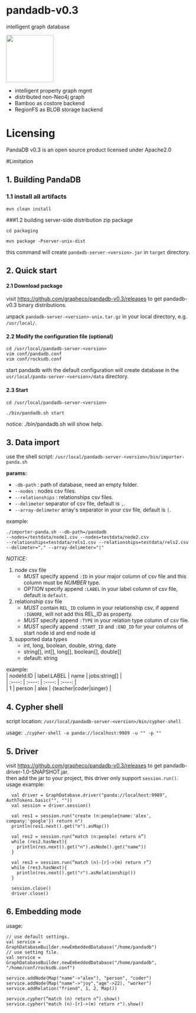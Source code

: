 # pandadb-v0.3
intelligent graph database

<img src="docs/logo.jpg" width="128">

* intelligent property graph mgmt
* distributed non-Neo4j graph
* Bamboo as costore backend
* RegionFS as BLOB storage backend

# Licensing
PandaDB v0.3 is an open source product licensed under Apache2.0

#Limitation

## 1. Building PandaDB
### 1.1 install all artifacts
```
mvn clean install
```
###1.2 building server-side distribution zip package
```
cd packaging

mvn package -Pserver-unix-dist
```
this command will create `pandadb-server-<version>.jar` in `target` directory.


## 2. Quick start
#### 2.1 Download package

visit https://github.com/grapheco/pandadb-v0.3/releases to get pandadb-v0.3 binary distributions.

unpack `pandadb-server-<version>-unix.tar.gz` in your local directory, e.g. `/usr/local/`.

#### 2.2 Modify the configuration file (optional)
```
cd /usr/local/pandadb-server-<version>
vim conf/pandadb.conf
vim conf/rocksdb.conf
```
start pandadb with the default configuration will create database in the `usr/local/panda-server-<version>/data` directory.

#### 2.3 Start
```
cd /usr/local/pandadb-server-<version>

./bin/pandadb.sh start

```
notice: ./bin/pandadb.sh will show help.

## 3. Data import
use the shell script: `/usr/local/pandadb-server-<version>/bin/importer-panda.sh`  

**params:**
* `-db-path`    : path of database, need an empty folder.
* `--nodes`     : nodes csv files.
* `--relationships`     : relationships csv files.
* `--delimeter`     separator of csv file, default is `,`.
* `--array-delimeter` array's separator in your csv file, default is `|`. 

example: 
```
./importer-panda.sh --db-path=/pandadb 
--nodes=/testdata/node1.csv --nodes=testdata/node2.csv
--relationships=testdata/rels1.csv --relationships=testdata/rels2.csv
--delimeter="," --array-delimeter="|"
```
*NOTICE:*
1. node csv file
    - *MUST* specify append `:ID` in your major column of csv file and this column must be *NUMBER* type.
    - *OPTION* specify append `:LABEL` in your label column of csv file, default is `default`.  
2. relationship csv file
    - *MUST* contain `REL_ID` column in your relationship csv, if append `:IGNORE`, will not add this REL_ID as property.
    - *MUST* specify append `:TYPE` in your relation type column of csv file.
    - *MUST* specify append `:START_ID` and `:END_ID` for your columns of start node id and end node id
3. supported data types
    - int, long, boolean, double, string, date
    - string[], int[], long[], boolean[], double[]
    - default: string

example:  
| nodeId:ID | label:LABEL | name | jobs:string[] |  
| :----: | :----: | :----: | :----: |  
| 1 | person | alex | {teacher|coder|singer} |

## 4. Cypher shell
script location: `/usr/local/pandadb-server-<version>/bin/cypher-shell`  

usage: `./cypher-shell -a panda://localhost:9989 -u "" -p ""`

## 5. Driver
visit https://github.com/grapheco/pandadb-v0.3/releases to get pandadb-driver-1.0-SNAPSHOT.jar.   
then add the jar to your project, this driver only support `session.run()`.  
usage example:
```
  val driver = GraphDatabase.driver("panda://localhost:9989", AuthTokens.basic("", ""))
  val session = driver.session()
  
  val res1 = session.run("create (n:people{name:'alex', company:'google'}) return n")
  println(res1.next().get("n").asMap())
  
  val res2 = session.run(“match (n:people) return n”)
  while (res2.hasNext){
    println(res.next().get("n").asNode().get("name"))
  }
  
  val res3 = session.run(“match (n)-[r]->(m) return r”)
  while (res3.hasNext){
    println(res.next().get("r").asRelationship())
  }
  
  session.close()
  driver.close()

```

## 6. Embedding mode
usage:
```
// use default settings.
val service = GraphDatabaseBuilder.newEmbeddedDatabase("/home/pandadb")
// use setting file.
val service = GraphDatabaseBuilder.newEmbeddedDatabase("/home/pandadb", "/home/conf/rocksdb.conf")
	
service.addNode(Map("name"->"alex"), "person", "coder")
service.addNode(Map("name"->"joy","age"->22), "worker")
service.addRelation("friend", 1, 2, Map())

service.cypher(“match (n) return n”).show()
service.cypher("match (n)-[r]->(m) return r").show()
```

